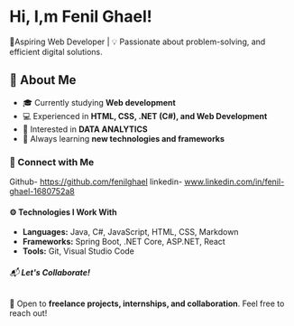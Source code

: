 # Hi, I,m Fenil Ghael!  

🚀Aspiring Web Developer | 💡 Passionate about problem-solving, and efficient digital solutions.

## 🔹 About Me  
- 🎓 Currently studying **Web development**  
- 💻 Experienced in **HTML, CSS, .NET (C#), and Web Development**  
- 🔐 Interested in **DATA ANALYTICS**  
- 🌱 Always learning **new technologies and frameworks**

### 🔗 Connect with Me  
Github- https://github.com/fenilghael
linkedin- www.linkedin.com/in/fenil-ghael-1680752a8

#### ⚙️ Technologies I Work With  
- **Languages:** Java, C#, JavaScript, HTML, CSS, Markdown  
- **Frameworks:** Spring Boot, .NET Core, ASP.NET, React  
- **Tools:** Git, Visual Studio Code


###### 📬 **Let's Collaborate!**  
💬 Open to **freelance projects, internships, and collaboration**. Feel free to reach out! 
